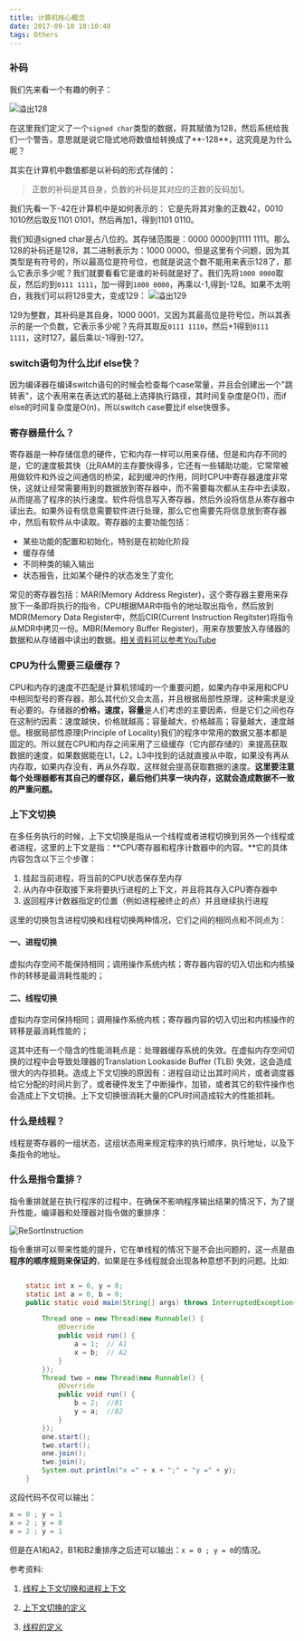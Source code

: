 ```yaml
---
title: 计算机核心概念
date: 2017-09-10 10:10:40
tags: Others
---
```


### 补码

我们先来看一个有趣的例子：

![溢出128](http://upload-images.jianshu.io/upload_images/1513759-f48d5ace81b3d0cb.png)

在这里我们定义了一个`signed char`类型的数据，将其赋值为128，然后系统给我们一个警告，意思就是说它隐式地将数值给转换成了**-128**，这究竟是为什么呢？

其实在计算机中数值都是以补码的形式存储的：

>正数的补码是其自身，负数的补码是其对应的正数的反码加1。

我们先看一下-42在计算机中是如何表示的：
它是先将其对象的正数42，0010 1010然后取反1101 0101，然后再加1，得到1101 0110。

我们知道signed char是占八位的。其存储范围是：0000 0000到1111 1111。那么128的补码还是128，其二进制表示为：1000 0000。但是这里有个问题，因为其类型是有符号的，所以最高位是符号位，也就是说这个数不能用来表示128了，那么它表示多少呢？我们就要看看它是谁的补码就是好了。我们先将`1000 0000`取反，然后的到`0111 1111`，加一得到`1000 0000`，再乘以-1,得到-128。如果不太明白，我我们可以将128变大，变成129：
![溢出129](http://upload-images.jianshu.io/upload_images/1513759-d236d51fa77178ad.png)

129为整数，其补码是其自身，1000 0001，又因为其最高位是符号位，所以其表示的是一个负数，它表示多少呢？先将其取反`0111 1110`，然后+1得到`0111 1111`，这时127，最后乘以-1得到-127。

### switch语句为什么比if else快？

因为编译器在编译switch语句的时候会检查每个case常量，并且会创建出一个"跳转表"，这个表用来在表达式的基础上选择执行路径，其时间复杂度是O(1)，而if else的时间复杂度是O(n)，所以switch case要比if else快很多。

### 寄存器是什么？

寄存器是一种存储信息的硬件，它和内存一样可以用来存储，但是和内存不同的是，它的速度极其快（比RAM的主存要快得多，它还有一些辅助功能，它常常被用做软件和外设之间通信的桥梁，起到缓冲的作用，同时CPU中寄存器速度非常快，这就让经常需要用到的数据放到寄存器中，而不需要每次都从主存中去读取，从而提高了程序的执行速度。软件将信息写入寄存器，然后外设将信息从寄存器中读出去。如果外设有信息需要软件进行处理，那么它也需要先将信息放到寄存器中，然后有软件从中读取。寄存器的主要功能包括：

* 某些功能的配置和初始化，特别是在初始化阶段
* 缓存存储
* 不同种类的输入输出
* 状态报告，比如某个硬件的状态发生了变化

常见的寄存器包括：MAR(Memory Address Register)，这个寄存器主要用来存放下一条即将执行的指令，CPU根据MAR中指令的地址取出指令，然后放到MDR(Memory Data Register中，然后CIR(Current Instruction Regitster)将指令从MDR中拷贝一份。MBR(Memory Buffer Register)，用来存放要放入存储器的数据和从存储器中读出的数据。[相关资料可以参考YouTube](https://www.youtube.com/watch?time_continue=220&v=TBADs7knuWM)

### CPU为什么需要三级缓存？

CPU和内存的速度不匹配是计算机领域的一个重要问题，如果内存中采用和CPU中相同型号的寄存器，那么其代价又会太高，并且根据局部性原理，这种需求是没有必要的。存储器的**价格，速度，容量**是人们考虑的主要因素，但是它们之间也存在这制约因素：速度越快，价格就越高；容量越大，价格越高；容量越大，速度越低。根据局部性原理(Principle of Locality)我们的程序中常用的数据又基本都是固定的。所以就在CPU和内存之间采用了三级缓存（它内部存储的）来提高获取数据的速度，如果数据能在L1，L2，L3中找到的话就直接从中取，如果没有再从内存取，如果内存没有，再从外存取，这样就会提高获取数据的速度。**这里要注意每个处理器都有其自己的缓存区，最后他们共享一块内存，这就会造成数据不一致的严重问题。**

### 上下文切换

在多任务执行的时候，上下文切换是指从一个线程或者进程切换到另外一个线程或者进程，这里的上下文是指：**CPU寄存器和程序计数器中的内容。**它的具体内容包含以下三个步骤：

1. 挂起当前进程，将当前的CPU状态保存至内存
2. 从内存中获取接下来将要执行进程的上下文，并且将其存入CPU寄存器中
3. 返回程序计数器指定的位置（例如进程被终止的点）并且继续执行进程

这里的切换包含进程切换和线程切换两种情况，它们之间的相同点和不同点为：

#### 一、进程切换

虚拟内存空间不能保持相同；调用操作系统内核；寄存器内容的切入切出和内核操作的转移是最消耗性能的；

#### 二、线程切换

虚拟内存空间保持相同；调用操作系统内核；寄存器内容的切入切出和内核操作的转移是最消耗性能的；

这其中还有一个隐含的性能消耗点是：处理器缓存系统的失效。在虚拟内存空间切换的过程中会导致处理器的Translation Lookaside Buffer (TLB) 失效，这会造成很大的内存损耗。造成上下文切换的原因有：进程自动让出其时间片，或者调度器给它分配的时间片到了，或者硬件发生了中断操作，加锁，或者其它的软件操作也会造成上下文切换。上下文切换很消耗大量的CPU时间造成较大的性能损耗。

### 什么是线程？

线程是寄存器的一组状态，这组状态用来规定程序的执行顺序，执行地址，以及下条指令的地址。

### 什么是指令重排？

指令重排就是在执行程序的过程中，在确保不影响程序输出结果的情况下，为了提升性能，编译器和处理器对指令做的重排序：

![ReSortInstruction](http://upload-images.jianshu.io/upload_images/1513759-54707f7dafa478cf.png)

指令重排可以带来性能的提升，它在单线程的情况下是不会出问题的，这一点是由**程序的顺序规则来保证的**，如果是在多线程就会出现各种意想不到的问题。比如:

```java

    static int x = 0, y = 0;
    static int a = 0, b = 0;
    public static void main(String[] args) throws InterruptedException{

        Thread one = new Thread(new Runnable() {
            @Override
            public void run() {
                a = 1;  // A1
                x = b;  // A2
            }
        });
        Thread two = new Thread(new Runnable() {
            @Override
            public void run() {
                b = 2;  //B1
                y = a;  //B2
            }
        });
        one.start();
        two.start();
        one.join();
        two.join();
        System.out.println("x =" + x + ";" + "y =" + y);
    }
```

这段代码不仅可以输出：

```java
x = 0 ; y = 1
x = 2 ; y = 0
x = 2 ; y = 1
```

但是在A1和A2，B1和B2重排序之后还可以输出：`x = 0 ; y = 0`的情况。

参考资料:

1. [线程上下文切换和进程上下文](https://stackoverflow.com/questions/5440128/thread-context-switch-vs-process-context-switch)

2. [上下文切换的定义](http://www.linfo.org/context_switch.html)

3. [线程的定义](https://stackoverflow.com/questions/5201852/what-is-a-thread-really)
